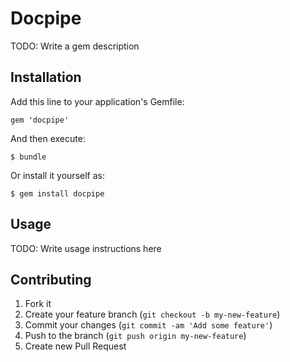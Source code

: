 # Docpipe

TODO: Write a gem description

## Installation

Add this line to your application's Gemfile:

    gem 'docpipe'

And then execute:

    $ bundle

Or install it yourself as:

    $ gem install docpipe

## Usage

TODO: Write usage instructions here

## Contributing

1. Fork it
2. Create your feature branch (`git checkout -b my-new-feature`)
3. Commit your changes (`git commit -am 'Add some feature'`)
4. Push to the branch (`git push origin my-new-feature`)
5. Create new Pull Request
